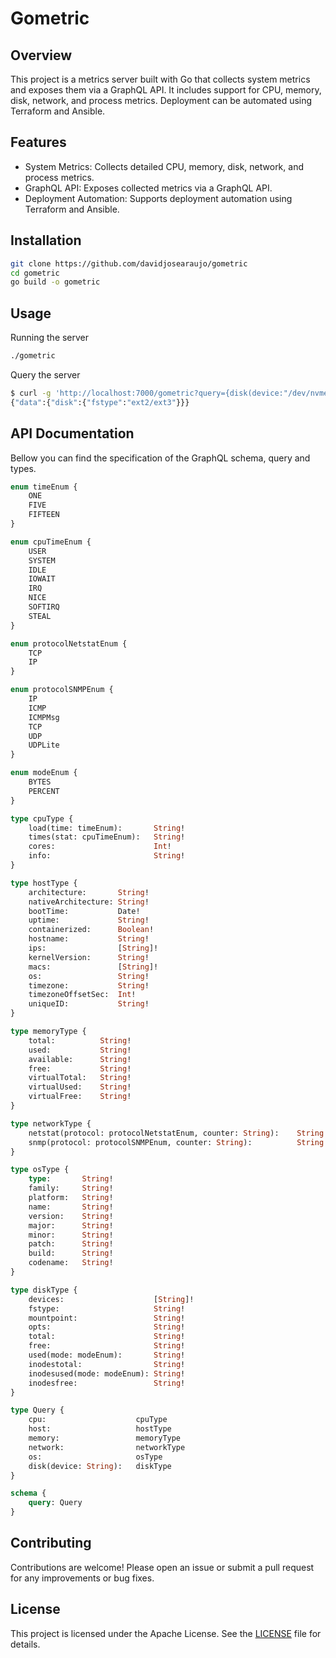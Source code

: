 # Gometric

## Overview

This project is a metrics server built with Go that collects system metrics and exposes them via a GraphQL API. It includes support for CPU, memory, disk, network, and process metrics. Deployment can be automated using Terraform and Ansible.

## Features

- System Metrics: Collects detailed CPU, memory, disk, network, and process metrics.
- GraphQL API: Exposes collected metrics via a GraphQL API.
- Deployment Automation: Supports deployment automation using Terraform and Ansible.

## Installation

```bash
git clone https://github.com/davidjosearaujo/gometric
cd gometric
go build -o gometric
```

## Usage

Running the server

```bash
./gometric
```

Query the server

```bash
$ curl -g 'http://localhost:7000/gometric?query={disk(device:"/dev/nvme0n1p1"){fstype}}'
{"data":{"disk":{"fstype":"ext2/ext3"}}}
```

## API Documentation

Bellow you can find the specification of the GraphQL schema, query and types.

```graphql
enum timeEnum {
    ONE
    FIVE
    FIFTEEN
}

enum cpuTimeEnum {
    USER
    SYSTEM
    IDLE
    IOWAIT
    IRQ
    NICE
    SOFTIRQ
    STEAL
}

enum protocolNetstatEnum {
    TCP
    IP
}

enum protocolSNMPEnum {
    IP
    ICMP
    ICMPMsg
    TCP
    UDP
    UDPLite
}

enum modeEnum {
    BYTES
    PERCENT
}

type cpuType {
    load(time: timeEnum):       String!
    times(stat: cpuTimeEnum):   String!
    cores:                      Int!
    info:                       String!
}

type hostType {
    architecture:       String!
    nativeArchitecture: String!
    bootTime:           Date!
    uptime:             String!
    containerized:      Boolean!
    hostname:           String!
    ips:                [String]!
    kernelVersion:      String!
    macs:               [String]!
    os:                 String!
    timezone:           String!
    timezoneOffsetSec:  Int!
    uniqueID:           String!
}

type memoryType {
    total:          String!
    used:           String!
    available:      String!
    free:           String!
    virtualTotal:   String!
    virtualUsed:    String!
    virtualFree:    String!
}

type networkType {
    netstat(protocol: protocolNetstatEnum, counter: String):    String!
    snmp(protocol: protocolSNMPEnum, counter: String):          String!
}

type osType {
    type:       String!
    family:     String!
    platform:   String!
    name:       String!
    version:    String!
    major:      String!
    minor:      String!
    patch:      String!
    build:      String!
    codename:   String!
}

type diskType {
    devices:                    [String]!
    fstype:                     String!
    mountpoint:                 String!
    opts:                       String!
    total:                      String!
    free:                       String!
    used(mode: modeEnum):       String!
    inodestotal:                String!
    inodesused(mode: modeEnum): String!
    inodesfree:                 String!            
}

type Query {
    cpu:                    cpuType
    host:                   hostType
    memory:                 memoryType
    network:                networkType
    os:                     osType
    disk(device: String):   diskType
}

schema {
    query: Query
}
```

## Contributing

Contributions are welcome! Please open an issue or submit a pull request for any improvements or bug fixes.

## License

This project is licensed under the Apache License. See the [LICENSE](./LICENSE) file for details.